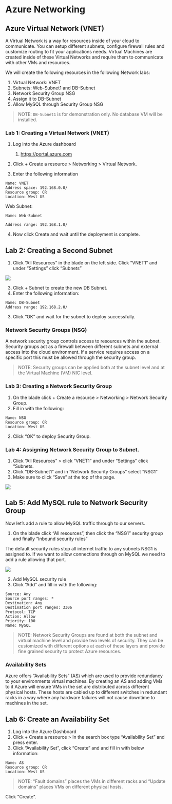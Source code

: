 # Azure Networking

## Azure Virtual Network (VNET)


A Virtual Network is a way for resources inside of your cloud to communicate. 
You can setup different subnets, configure firewall rules and customize routing to fit your applications needs. 
Virtual Machines are created inside of these Virtual Networks and
require them to communicate with other VMs and resources.

We will create the following resources in the following Network labs:
1. Virtual Network: VNET
2. Subnets: Web-Subnet1 and DB-Subnet
3. Network Security Group NSG
4. Assign it to DB-Subnet
5. Allow MySQL through Security Group NSG


> NOTE: `DB-Subnet1` is for demonstration only. No database VM will be installed.  

### Lab 1: Creating a Virtual Network (VNET)

1. Log into the Azure dashboard
	1. https://portal.azure.com
2. Click + Create a resource > Networking > Virtual Network.

3. Enter the following information

```
Name: VNET
Address space: 192.168.0.0/
Resource group: CR
Location: West US
``````

Web Subnet:
```
Name: Web-Subnet

Address range: 192.168.1.0/
```

4. Now click Create and wait until the deployment is complete.

## Lab 2: Creating a Second Subnet

1. Click “All Resources” in the blade on the left side. Click “VNET1” and under “Settings” click “Subnets”

![](index/4329CF5D-7936-4A43-B56C-DC8E439FE7BB.png)

3. Click + Subnet to create the new DB Subnet.
4. Enter the following information:

```
Name: DB-Subnet
Address range: 192.168.2.0/
```

3. Click “OK” and wait for the subnet to deploy successfully.


### Network Security Groups (NSG)
A network security group controls access to resources within the subnet. Security groups act as a firewall between different subnets and external access into the cloud environment.
If a service requires access on a specific port this must be allowed through the security group.

> NOTE: Security groups can be applied both at the subnet level and at the Virtual Machine (VM) NIC level.  

### Lab 3: Creating a Network Security Group

1. On the blade click + Create a resource > Networking > Network Security Group.
2. Fill in with the following:

```
Name: NSG
Resource group: CR
Location: West US
```

2. Click “OK” to deploy Security Group.

### Lab 4: Assigning Network Security Group to Subnet.

1. Click “All Resources” > click “VNET1” and under “Settings” click “Subnets.
2. Click “DB-Subnet1” and in “Network Security Groups” select “NSG1”
3. Make sure to click “Save” at the top of the page.

![](index/6B60AA21-54FD-4EAA-BBA6-B10D8CE1AD8A.png)

## Lab 5: Add MySQL rule to Network Security Group
Now let’s add a rule to allow MySQL traffic through to our servers.

1. On the blade click “All resources”, then click the “NSG1” security group and finally “Inbound security rules”

The default security rules stop all internet traffic to any subnets NSG1 is assigned to. If we want to allow connections through on MySQL we need to add a rule allowing that port.

![](index/68280F20-8FB0-4531-8D6F-BBA30B951A6F.png)

2. Add MySQL security rule
3. Click “Add” and fill in with the following:

```
Source: Any
Source port ranges: *
Destination: Any
Destination port ranges: 3306
Protocol: TCP
Action: Allow
Priority: 100
Name: MySQL
```

> NOTE: Network Security Groups are found at both the subnet and virtual machine level
and provide two levels of security. They can be customized with different options at each
of these layers and provide fine grained security to protect Azure resources.


### Availability Sets   
Azure offers “Availability Sets” (AS) which are used to provide redundancy to your
environments virtual machines. By creating an AS and adding VMs to it Azure will ensure
VMs in the set are distributed across different physical hosts. These hosts are cabled up to
different switches in redundant racks in a way where any hardware failures will not cause
downtime to machines in the set.

## Lab 6: Create an Availability Set

1. Log into the Azure Dashboard
2. Click + Create a resource > In the search box type “Availability Set” and press enter.
3. Click “Availability Set”, click “Create” and and fill in with below information:

```
Name: AS
Resource group: CR
Location: West US
```

> NOTE: “Fault domains” places the VMs in different racks and “Update domains” places
VMs on different physical hosts.   

Click "Create".
